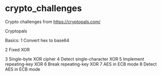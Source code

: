 # crypto_challenges
Crypto challenges from https://cryptopals.com/

Cryptopals

Basics:
  1    Convert hex to base64
  
  2    Fixed XOR
  
  3    Single-byte XOR cipher
  4    Detect single-character XOR
  5    Implement repeating-key XOR
  6    Break repeating-key XOR
  7    AES in ECB mode
  8    Detect AES in ECB mode
